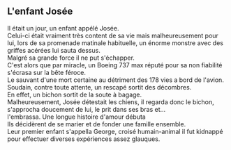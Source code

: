 ## L'enfant Josée

Il était un jour, un enfant appélé Josée.  
Celui-ci était vraiment très content de sa vie mais malheureusement pour lui, lors de sa promenade matinale habituelle, un énorme monstre avec des griffes acérées lui sauta dessus.  
Malgré sa grande force il ne put s'échapper.  
C'est alors que par miracle, un Boeing 737 max réputé pour sa non fiabilité s'écrasa sur la bête féroce.  
Le sauvant d'une mort certaine au détriment des 178 vies a bord de l'avion.  
Soudain, contre toute attente, un rescapé sortit des décombres.  
En effet, un bichon sortit de la soute à bagage.  
Malheureusement, Josée détestait les chiens, il regarda donc le bichon,  
s'approcha doucement de lui, le prit dans ses bras et...  
l'embrassa. Une longue histoire d'amour débuta  
Ils décidèrent de se marier et de fonder une famille ensemble.  
Leur premier enfant s'appella George, croisé humain-animal il fut kidnappé pour effectuer diverses expériences assez glauques.
